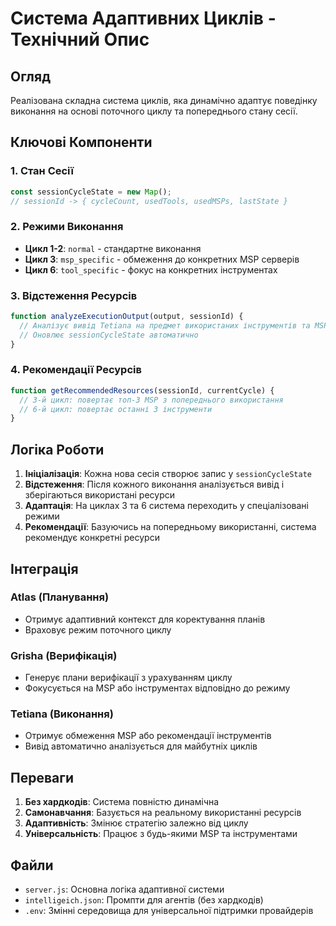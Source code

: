 # Система Адаптивних Циклів - Технічний Опис

## Огляд
Реалізована складна система циклів, яка динамічно адаптує поведінку виконання на основі поточного циклу та попереднього стану сесії.

## Ключові Компоненти

### 1. Стан Сесії
```javascript
const sessionCycleState = new Map(); 
// sessionId -> { cycleCount, usedTools, usedMSPs, lastState }
```

### 2. Режими Виконання
- **Цикл 1-2**: `normal` - стандартне виконання
- **Цикл 3**: `msp_specific` - обмеження до конкретних MSP серверів
- **Цикл 6**: `tool_specific` - фокус на конкретних інструментах

### 3. Відстеження Ресурсів
```javascript
function analyzeExecutionOutput(output, sessionId) {
  // Аналізує вивід Tetiana на предмет використаних інструментів та MSP
  // Оновлює sessionCycleState автоматично
}
```

### 4. Рекомендації Ресурсів
```javascript
function getRecommendedResources(sessionId, currentCycle) {
  // 3-й цикл: повертає топ-3 MSP з попереднього використання
  // 6-й цикл: повертає останні 3 інструменти
}
```

## Логіка Роботи

1. **Ініціалізація**: Кожна нова сесія створює запис у `sessionCycleState`
2. **Відстеження**: Після кожного виконання аналізується вивід і зберігаються використані ресурси
3. **Адаптація**: На циклах 3 та 6 система переходить у спеціалізовані режими
4. **Рекомендації**: Базуючись на попередньому використанні, система рекомендує конкретні ресурси

## Інтеграція

### Atlas (Планування)
- Отримує адаптивний контекст для коректування планів
- Враховує режим поточного циклу

### Grisha (Верифікація) 
- Генерує плани верифікації з урахуванням циклу
- Фокусується на MSP або інструментах відповідно до режиму

### Tetiana (Виконання)
- Отримує обмеження MSP або рекомендації інструментів
- Вивід автоматично аналізується для майбутніх циклів

## Переваги

1. **Без хардкодів**: Система повністю динамічна
2. **Самонавчання**: Базується на реальному використанні ресурсів
3. **Адаптивність**: Змінює стратегію залежно від циклу
4. **Універсальність**: Працює з будь-якими MSP та інструментами

## Файли
- `server.js`: Основна логіка адаптивної системи
- `intelligeich.json`: Промпти для агентів (без хардкодів)
- `.env`: Змінні середовища для універсальної підтримки провайдерів
